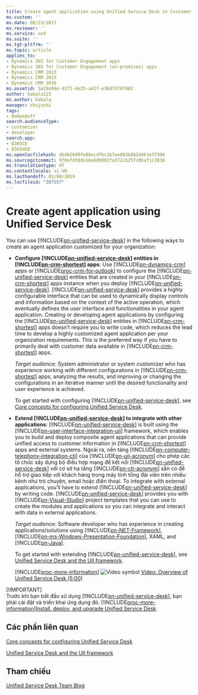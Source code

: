 ```yaml
---
title: Create agent application using Unified Service Desk in Customer Engagement apps | MicrosoftDocs
ms.custom: ''
ms.date: 08/23/2017
ms.reviewer: ''
ms.service: usd
ms.suite: ''
ms.tgt-pltfrm: ''
ms.topic: article
applies_to:
- Dynamics 365 for Customer Engagement apps
- Dynamics 365 for Customer Engagement (on-premises) apps
- Dynamics CRM 2013
- Dynamics CRM 2015
- Dynamics CRM 2016
ms.assetid: 5a29a96e-4271-4e25-a42f-e36d7d707882
author: kabala123
ms.author: kabala
manager: shujoshi
tags:
- NoHandoff
search.audienceType:
- customizer
- developer
search.app:
- D365CE
- D365USD
ms.openlocfilehash: db4b2609fe80ecdfbc3b7ee803b8b2d461e37306
ms.sourcegitcommit: 9f0efd59de16a6d9902fa372cb25fc0baf1c2838
ms.translationtype: HT
ms.contentlocale: vi-VN
ms.lasthandoff: 01/08/2019
ms.locfileid: "387557"
---
```

# <a name="create-agent-application-using-unified-service-desk"></a>Create agent application using Unified Service Desk
 You can use [!INCLUDE[pn-unified-service-desk](../includes/pn-unified-service-desk.md)] in the following ways to create an agent application customized for your organization:  
  
- **Configure [!INCLUDE[pn-unified-service-desk](../includes/pn-unified-service-desk.md)] entities in [!INCLUDE[pn-crm-shortest](../includes/pn-crm-shortest.md)] apps**: Use [!INCLUDE[pn-dynamics-crm](../includes/pn-dynamics-crm.md)] apps or [!INCLUDE[proc-crm-for-outlook](../includes/proc-crm-for-outlook.md)] to configure the [!INCLUDE[pn-unified-service-desk](../includes/pn-unified-service-desk.md)] entities that are created in your [!INCLUDE[pn-crm-shortest](../includes/pn-crm-shortest.md)] apps instance when you deploy [!INCLUDE[pn-unified-service-desk](../includes/pn-unified-service-desk.md)]. [!INCLUDE[pn-unified-service-desk](../includes/pn-unified-service-desk.md)] provides a highly configurable interface that can be used to dynamically display controls and information based on the context of the active operation, which eventually defines the user interface and functionalities in your agent application. Creating or developing agent applications by configuring the [!INCLUDE[pn-unified-service-desk](../includes/pn-unified-service-desk.md)] entities in [!INCLUDE[pn-crm-shortest](../includes/pn-crm-shortest.md)] apps doesn’t require you to write code, which reduces the lead time to develop a highly customized agent application per your organization requirements. This is the preferred way if you have to primarily deal with customer data available in [!INCLUDE[pn-crm-shortest](../includes/pn-crm-shortest.md)] apps.  
  
   *Target audience*: System administrator or system customizer who has experience working with different configurations in [!INCLUDE[pn-crm-shortest](../includes/pn-crm-shortest.md)] apps, analyzing the results, and improving or changing the configurations in an iterative manner until the desired functionality and user experience is achieved.  
  
   To get started with configuring [!INCLUDE[pn-unified-service-desk](../includes/pn-unified-service-desk.md)], see [Core concepts for configuring Unified Service Desk](core-concepts-for-configuring-unified-service-desk.md).  
  
- **Extend [!INCLUDE[pn-unified-service-desk](../includes/pn-unified-service-desk.md)] to integrate with other applications**: [!INCLUDE[pn-unified-service-desk](../includes/pn-unified-service-desk.md)] is built using the [!INCLUDE[pn-user-interface-integration-uii](../includes/pn-user-interface-integration-uii.md)] framework, which enables you to build and deploy composite agent applications that can provide unified access to customer information in [!INCLUDE[pn-crm-shortest](../includes/pn-crm-shortest.md)] apps and external systems. Ngoài ra, nền tảng [!INCLUDE[pn-computer-telephony-integration-cti](../includes/pn-computer-telephony-integration-cti.md)] của [!INCLUDE[pn-uii-acronym](../includes/pn-uii-acronym.md)] cho phép các tổ chức xây dựng bộ điều hợp mạng để kết nối [!INCLUDE[pn-unified-service-desk](../includes/pn-unified-service-desk.md)] với cơ sở hạ tầng [!INCLUDE[pn-cti-acronym](../includes/pn-cti-acronym.md)] sẵn có để hỗ trợ giao tiếp với khách hàng trong máy tính tổng đài viên trên nhiều kênh như trò chuyện, email hoặc điện thoại. To integrate with external applications, you’ll have to extend [!INCLUDE[pn-unified-service-desk](../includes/pn-unified-service-desk.md)] by writing code. [!INCLUDE[pn-unified-service-desk](../includes/pn-unified-service-desk.md)] provides you with [!INCLUDE[pn-Visual-Studio](../includes/pn-Visual-Studio.md)] project templates that you can use to create the modules and applications so you can integrate and interact with data in external applications.  
  
   *Target audience*:   Software developer who has experience in creating applications/solutions using [!INCLUDE[pn-NET-Framework](../includes/pn-NET-Framework.md)], [!INCLUDE[pn-ms-Windows-Presentation-Foundation](../includes/pn-ms-Windows-Presentation-Foundation.md)], XAML, and [!INCLUDE[pn-Java](../includes/pn-Java.md)].  
  
   To get started with extending [!INCLUDE[pn-unified-service-desk](../includes/pn-unified-service-desk.md)], see [Unified Service Desk and the UII framework](unified-service-desk-uii-framework.md).  
  
  [!INCLUDE[proc-more-information](../includes/proc-more-information.md)] ![Video symbol](./media/usd-video-thumbnail.png "Video symbol") [Video: Overview of Unified Service Desk (5:00)](http://go.microsoft.com/fwlink/p/?LinkId=506900)  
  
[!IMPORTANT]  
Trước khi bạn bắt đầu sử dụng [!INCLUDE[pn-unified-service-desk](../includes/pn-unified-service-desk.md)], bạn phải cài đặt và triển khai ứng dụng đó. [!INCLUDE[proc-more-information](../includes/proc-more-information.md)][Install, deploy, and upgrade Unified Service Desk](../unified-service-desk/admin/install-upgrade-deploy-unified-service-desk.md).  
    
  
## <a name="related-sections"></a>Các phần liên quan  

[Core concepts for configuring Unified Service Desk](core-concepts-for-configuring-unified-service-desk.md)  
  
[Unified Service Desk and the UII framework](unified-service-desk-uii-framework.md)
 
  
## <a name="reference"></a>Tham chiếu  
 
 [Unified Service Desk Team Blog](http://blogs.msdn.com/b/usd/)
